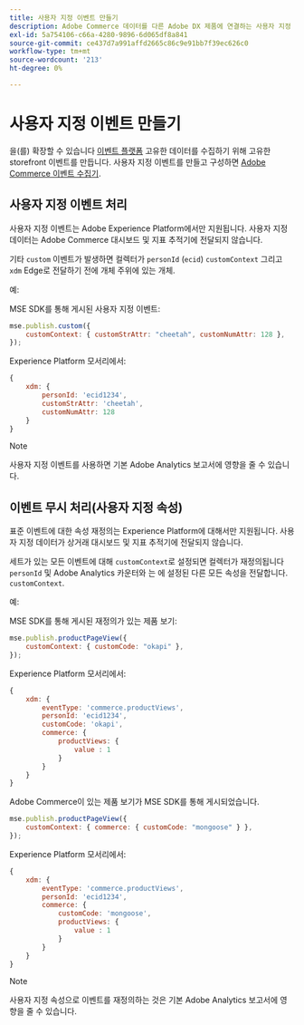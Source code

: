 ```yaml
---
title: 사용자 지정 이벤트 만들기
description: Adobe Commerce 데이터를 다른 Adobe DX 제품에 연결하는 사용자 지정 이벤트를 만드는 방법을 알아봅니다.
exl-id: 5a754106-c66a-4280-9896-6d065df8a841
source-git-commit: ce437d7a991affd2665c86c9e91bb7f39ec626c0
workflow-type: tm+mt
source-wordcount: '213'
ht-degree: 0%

---
```


# 사용자 지정 이벤트 만들기

을(를) 확장할 수 있습니다 [이벤트 플랫폼](events.md) 고유한 데이터를 수집하기 위해 고유한 storefront 이벤트를 만듭니다. 사용자 지정 이벤트를 만들고 구성하면 [Adobe Commerce 이벤트 수집기](https://www.npmjs.com/package/@adobe/magento-storefront-event-collector).

## 사용자 지정 이벤트 처리

사용자 지정 이벤트는 Adobe Experience Platform에서만 지원됩니다. 사용자 지정 데이터는 Adobe Commerce 대시보드 및 지표 추적기에 전달되지 않습니다.

기타 `custom` 이벤트가 발생하면 컬렉터가 `personId` (`ecid`) `customContext` 그리고 `xdm` Edge로 전달하기 전에 개체 주위에 있는 개체.

예:

MSE SDK를 통해 게시된 사용자 지정 이벤트:

```javascript
mse.publish.custom({
    customContext: { customStrAttr: "cheetah", customNumAttr: 128 },
});
```

Experience Platform 모서리에서:

```javascript
{
    xdm: {
        personId: 'ecid1234',
        customStrAttr: 'cheetah',
        customNumAttr: 128
    }
}
```

>[!NOTE]
>
> 사용자 지정 이벤트를 사용하면 기본 Adobe Analytics 보고서에 영향을 줄 수 있습니다.

## 이벤트 무시 처리(사용자 지정 속성)

표준 이벤트에 대한 속성 재정의는 Experience Platform에 대해서만 지원됩니다. 사용자 지정 데이터가 상거래 대시보드 및 지표 추적기에 전달되지 않습니다.

세트가 있는 모든 이벤트에 대해 `customContext`로 설정되면 컬렉터가 재정의됩니다 `personId` 및 Adobe Analytics 카운터와 는 에 설정된 다른 모든 속성을 전달합니다. `customContext`.

예:

MSE SDK를 통해 게시된 재정의가 있는 제품 보기:

```javascript
mse.publish.productPageView({
    customContext: { customCode: "okapi" },
});
```

Experience Platform 모서리에서:

```javascript
{
    xdm: {
        eventType: 'commerce.productViews',
        personId: 'ecid1234',
        customCode: 'okapi',
        commerce: {
            productViews: {
                value : 1
            }
        }
    }
}
```

Adobe Commerce이 있는 제품 보기가 MSE SDK를 통해 게시되었습니다.

```javascript
mse.publish.productPageView({
    customContext: { commerce: { customCode: "mongoose" } },
});
```

Experience Platform 모서리에서:

```javascript
{
    xdm: {
        eventType: 'commerce.productViews',
        personId: 'ecid1234',
        commerce: {
            customCode: 'mongoose',
            productViews: {
                value : 1
            }
        }
    }
}
```

>[!NOTE]
>
> 사용자 지정 속성으로 이벤트를 재정의하는 것은 기본 Adobe Analytics 보고서에 영향을 줄 수 있습니다.
